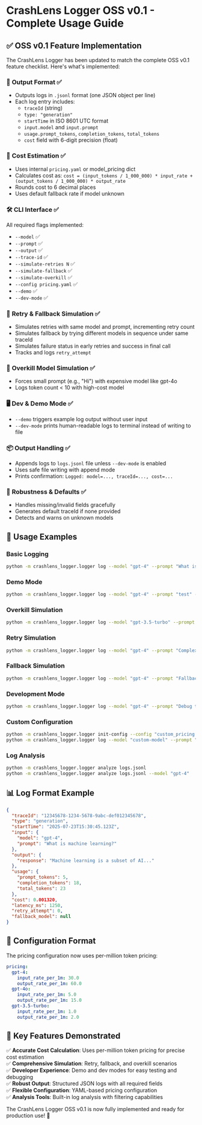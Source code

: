 # CrashLens Logger OSS v0.1 - Complete Usage Guide

## ✅ OSS v0.1 Feature Implementation

The CrashLens Logger has been updated to match the complete OSS v0.1 feature checklist. Here's what's implemented:

### 📁 **Output Format** ✅
- Outputs logs in `.jsonl` format (one JSON object per line)
- Each log entry includes:
  - `traceId` (string)
  - `type: "generation"`
  - `startTime` in ISO 8601 UTC format
  - `input.model` and `input.prompt`
  - `usage.prompt_tokens`, `completion_tokens`, `total_tokens`
  - `cost` field with 6-digit precision (float)

### 🧠 **Cost Estimation** ✅
- Uses internal `pricing.yaml` or model_pricing dict
- Calculates cost as: `cost = (input_tokens / 1_000_000) * input_rate + (output_tokens / 1_000_000) * output_rate`
- Rounds cost to 6 decimal places
- Uses default fallback rate if model unknown

### 🛠 **CLI Interface** ✅
All required flags implemented:
- `--model` ✅
- `--prompt` ✅
- `--output` ✅
- `--trace-id` ✅
- `--simulate-retries N` ✅
- `--simulate-fallback` ✅
- `--simulate-overkill` ✅
- `--config pricing.yaml` ✅
- `--demo` ✅
- `--dev-mode` ✅

### 🔄 **Retry & Fallback Simulation** ✅
- Simulates retries with same model and prompt, incrementing retry count
- Simulates fallback by trying different models in sequence under same traceId
- Simulates failure status in early retries and success in final call
- Tracks and logs `retry_attempt`

### 🧪 **Overkill Model Simulation** ✅
- Forces small prompt (e.g., "Hi") with expensive model like gpt-4o
- Logs token count < 10 with high-cost model

### 🖥 **Dev & Demo Mode** ✅
- `--demo` triggers example log output without user input
- `--dev-mode` prints human-readable logs to terminal instead of writing to file

### 📦 **Output Handling** ✅
- Appends logs to `logs.jsonl` file unless `--dev-mode` is enabled
- Uses safe file writing with append mode
- Prints confirmation: `Logged: model=..., traceId=..., cost=...`

### 🧼 **Robustness & Defaults** ✅
- Handles missing/invalid fields gracefully
- Generates default traceId if none provided
- Detects and warns on unknown models

## 🚀 **Usage Examples**

### Basic Logging
```bash
python -m crashlens_logger.logger log --model "gpt-4" --prompt "What is AI?"
```

### Demo Mode
```bash
python -m crashlens_logger.logger log --model "gpt-4" --prompt "test" --demo
```

### Overkill Simulation
```bash
python -m crashlens_logger.logger log --model "gpt-3.5-turbo" --prompt "Hi" --simulate-overkill --dev-mode
```

### Retry Simulation
```bash
python -m crashlens_logger.logger log --model "gpt-4" --prompt "Complex task" --simulate-retries 3 --dev-mode
```

### Fallback Simulation
```bash
python -m crashlens_logger.logger log --model "gpt-4" --prompt "Fallback test" --simulate-fallback --dev-mode
```

### Development Mode
```bash
python -m crashlens_logger.logger log --model "gpt-4" --prompt "Debug test" --dev-mode
```

### Custom Configuration
```bash
python -m crashlens_logger.logger init-config --config "custom_pricing.yaml"
python -m crashlens_logger.logger log --model "custom-model" --prompt "Test" --config "custom_pricing.yaml"
```

### Log Analysis
```bash
python -m crashlens_logger.logger analyze logs.jsonl
python -m crashlens_logger.logger analyze logs.jsonl --model "gpt-4"
```

## 📊 **Log Format Example**

```json
{
  "traceId": "12345678-1234-5678-9abc-def012345678",
  "type": "generation",
  "startTime": "2025-07-23T15:30:45.123Z",
  "input": {
    "model": "gpt-4",
    "prompt": "What is machine learning?"
  },
  "output": {
    "response": "Machine learning is a subset of AI..."
  },
  "usage": {
    "prompt_tokens": 5,
    "completion_tokens": 18,
    "total_tokens": 23
  },
  "cost": 0.001320,
  "latency_ms": 1250,
  "retry_attempt": 0,
  "fallback_model": null
}
```

## 🔧 **Configuration Format**

The pricing configuration now uses per-million token pricing:

```yaml
pricing:
  gpt-4:
    input_rate_per_1m: 30.0
    output_rate_per_1m: 60.0
  gpt-4o:
    input_rate_per_1m: 5.0
    output_rate_per_1m: 15.0
  gpt-3.5-turbo:
    input_rate_per_1m: 1.0
    output_rate_per_1m: 2.0
```

## 🎯 **Key Features Demonstrated**

✅ **Accurate Cost Calculation**: Uses per-million token pricing for precise cost estimation  
✅ **Comprehensive Simulation**: Retry, fallback, and overkill scenarios  
✅ **Developer Experience**: Demo and dev modes for easy testing and debugging  
✅ **Robust Output**: Structured JSON logs with all required fields  
✅ **Flexible Configuration**: YAML-based pricing configuration  
✅ **Analysis Tools**: Built-in log analysis with filtering capabilities  

The CrashLens Logger OSS v0.1 is now fully implemented and ready for production use! 🚀
